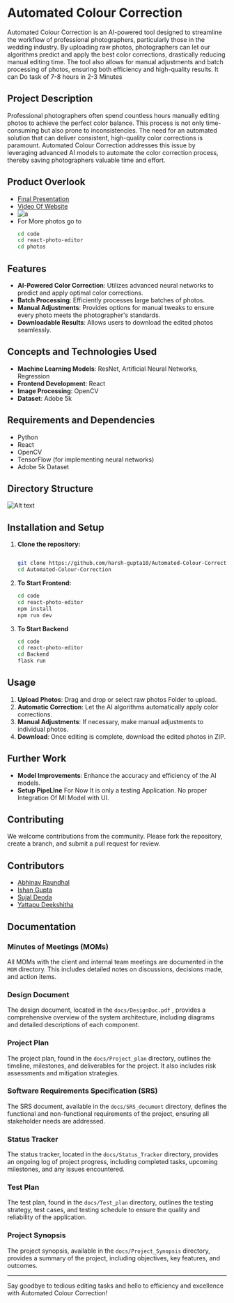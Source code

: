# Automated Colour Correction

Automated Colour Correction is an AI-powered tool designed to streamline the workflow of professional photographers, particularly those in the wedding industry. By uploading raw photos, photographers can let our algorithms predict and apply the best color corrections, drastically reducing manual editing time. The tool also allows for manual adjustments and batch processing of photos, ensuring both efficiency and high-quality results. It can Do task of 7-8 hours in 2-3 Minutes

## Project Description

Professional photographers often spend countless hours manually editing photos to achieve the perfect color balance. This process is not only time-consuming but also prone to inconsistencies. The need for an automated solution that can deliver consistent, high-quality color corrections is paramount. Automated Colour Correction addresses this issue by leveraging advanced AI models to automate the color correction process, thereby saving photographers valuable time and effort.

## Product Overlook
- [Final Presentation](./Presentration.pdf)
- [Video Of Website](https://youtu.be/ypNMGmxHNFA)
- ![a](./code/react-photo-editor/photos/res.png)
- For More photos go to 
    ```sh
    cd code 
    cd react-photo-editor
    cd photos
    ```

## Features
- **AI-Powered Color Correction**: Utilizes advanced neural networks to predict and apply optimal color corrections.
- **Batch Processing**: Efficiently processes large batches of photos. 
- **Manual Adjustments**: Provides options for manual tweaks to ensure every photo meets the photographer's standards.
- **Downloadable Results**: Allows users to download the edited photos seamlessly.

## Concepts and Technologies Used
- **Machine Learning Models**: ResNet, Artificial Neural Networks, Regression
- **Frontend Development**: React
- **Image Processing**: OpenCV
- **Dataset**: Adobe 5k

## Requirements and Dependencies
- Python 
- React
- OpenCV
- TensorFlow (for implementing neural networks)
- Adobe 5k Dataset

## Directory Structure
![Alt text](./DirStructure.png)



## Installation and Setup
1. **Clone the repository:**
    ```sh
    
    git clone https://github.com/harsh-gupta10/Automated-Colour-Correction.git
    cd Automated-Colour-Correction
    ```


2. **To Start Frontend:**
    ```sh
    cd code 
    cd react-photo-editor
    npm install
    npm run dev 
    ```

3. **To Start Backend**
    ```sh
    cd code 
    cd react-photo-editor
    cd Backend
    flask run
    ```

## Usage
1. **Upload Photos**: Drag and drop or select raw photos Folder to upload.
2. **Automatic Correction**: Let the AI algorithms automatically apply color corrections.
3. **Manual Adjustments**: If necessary, make manual adjustments to individual photos.
4. **Download**: Once editing is complete, download the edited photos in ZIP.

## Further Work
- **Model Improvements**: Enhance the accuracy and efficiency of the AI models.
- **Setup PipeLIne** For Now It is only a testing Application. No proper Integration Of Ml Model with UI.

## Contributing
We welcome contributions from the community. Please fork the repository, create a branch, and submit a pull request for review.

## Contributors
- [Abhinav Raundhal](https://www.linkedin.com/in/abhinav-raundhal-2355192a8/)
- [Ishan Gupta](https://github.com/Ishan-1)
- [Sujal Deoda](https://github.com/Su-1042)
- [Yattapu Deekshitha](https://github.com/deekshitha12345)



## Documentation
### Minutes of Meetings (MOMs)
All MOMs with the client and internal team meetings are documented in the `MOM` directory. This includes detailed notes on discussions, decisions made, and action items.

### Design Document
The design document, located in the `docs/DesignDoc.pdf` , provides a comprehensive overview of the system architecture, including diagrams and detailed descriptions of each component.

### Project Plan
The project plan, found in the `docs/Project_plan` directory, outlines the timeline, milestones, and deliverables for the project. It also includes risk assessments and mitigation strategies.

### Software Requirements Specification (SRS)
The SRS document, available in the `docs/SRS_document` directory, defines the functional and non-functional requirements of the project, ensuring all stakeholder needs are addressed.

### Status Tracker
The status tracker, located in the `docs/Status_Tracker` directory, provides an ongoing log of project progress, including completed tasks, upcoming milestones, and any issues encountered.

### Test Plan
The test plan, found in the `docs/Test_plan` directory, outlines the testing strategy, test cases, and testing schedule to ensure the quality and reliability of the application.

### Project Synopsis
The project synopsis, available in the `docs/Project_Synopsis` directory, provides a summary of the project, including objectives, key features, and outcomes.

---

Say goodbye to tedious editing tasks and hello to efficiency and excellence with Automated Colour Correction!

